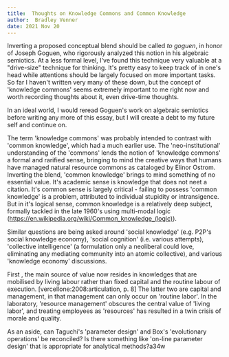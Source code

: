 ```yaml
---
title:  Thoughts on Knowledge Commons and Common Knowledge
author:  Bradley Venner
date: 2021 Nov 20
---
```


Inverting a proposed conceptual blend should be called *to goguen*, in honor of Joseph Goguen, who rigorously analyzed this notion in his algebraic semiotics. At a less formal level, I've found this technique very valuable at a "drive-size" technique for thinking. It's pretty easy to keep track of in one's head while attentions should be largely focused on more important tasks. So far I haven't written very many of these down, but the concept of 'knowledge commons' seems extremely important to me right now and worth recording thoughts about it, even drive-time thoughts.

In an ideal world, I would reread Goguen's work on algebraic semiotics before writing any more of this essay, but I will create a debt to my future self and continue on.

The term 'knowledge commons' was probably intended to contrast with 'common knowledge', which had a much earlier use. The 'neo-institutional' understanding of the 'commons' lends the notion of 'knowledge commons' a formal and rarified sense, bringing to mind the creative ways that humans have managed natural resource commons as cataloged by Elinor Ostrom. Inverting the blend, 'common knowledge' brings to mind something of no essential value.  It's academic sense is knowledge that does not neet a citation. It's common sense is largely critical - failing to possess 'common knowledge' is a problem, attributed to individual stupidity or intransigence. But in it's logical sense, common knowledge is a relatively deep subject, formally tackled in the late 1960's using multi-modal logic (https://en.wikipedia.org/wiki/Common_knowledge_(logic)). 

Similar questions are being asked around 'social knowledge' (e.g. P2P's social knowledge economy), 'social cognition' (i.e. various attempts), 'collective intelligence' (a formulation only a neoliberal could love, eliminating any mediating community into an atomic collective), and various 'knowledge economy' discussions.

First , the main source of value now resides in knowledges that are mobilised by living labour rather than fixed capital and the routine labour of execution. [vercellone:2008:articulation, p. 8]
The latter two are capital and management, in that management can only occur on 'routine labor'. In the laboratory, 'resource management' obscures the central value of 'living labor', and treating employees as 'resources' has resulted in a twin crisis of morale and quality.

As an aside, can Taguchi's 'parameter design' and Box's 'evolutionary operations' be reconciled? Is there something like 'on-line parameter design' that is appropriate for analytical methods?a34w